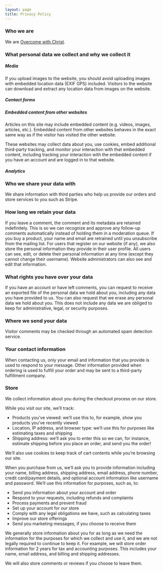 ```yaml
---
layout: page
title: Privacy Policy
---
```

<h3> Who we are</h3>

We are [Overcome with Christ](www.overcomewithchrist.com).

<h3> What personal data we collect and why we collect it</h3>

<h5> Media </h5>

If you upload images to the website, you should avoid uploading images with embedded location data (EXIF GPS) included. Visitors to the website can download and extract any location data from images on the website.

<h5> Contact forms</h5>

<h5> Embedded content from other websites</h5>

Articles on this site may include embedded content (e.g. videos, images, articles, etc.). Embedded content from other websites behaves in the exact same way as if the visitor has visited the other website.

These websites may collect data about you, use cookies, embed additional third-party tracking, and monitor your interaction with that embedded content, including tracking your interaction with the embedded content if you have an account and are logged in to that website.

<h5> Analytics</h5>

<h3> Who we share your data with</h3>

We share information with third parties who help us provide our orders and store services to you such as Stripe.

<h3> How long we retain your data</h3>

If you leave a comment, the comment and its metadata are retained indefinitely. This is so we can recognize and approve any follow-up comments automatically instead of holding them in a moderation queue.
If you buy a product, your name and email are retrained until you unsubscribe from the mailing list. 
For users that register on our website (if any), we also store the personal information they provide in their user profile. All users can see, edit, or delete their personal information at any time (except they cannot change their username). Website administrators can also see and edit that information.

<h3> What rights you have over your data</h3>

If you have an account or have left comments, you can request to receive an exported file of the personal data we hold about you, including any data you have provided to us. You can also request that we erase any personal data we hold about you. This does not include any data we are obliged to keep for administrative, legal, or security purposes.

<h3> Where we send your data</h3>

Visitor comments may be checked through an automated spam detection service.

<h3> Your contact information</h3>

When contacting us, only your email and information that you provide is used to respond to your message.
Other information provided when ordering is used to fulfill your order and may be sent to a third-party fulfillment company.

<h3> Store</h3>

We collect information about you during the checkout process on our store.

While you visit our site, we’ll track:

* Products you’ve viewed: we’ll use this to, for example, show you products you’ve recently viewed
* Location, IP address, and browser type: we’ll use this for purposes like estimating taxes and shipping
* Shipping address: we’ll ask you to enter this so we can, for instance, estimate shipping before you place an order, and send you the order!

We’ll also use cookies to keep track of cart contents while you’re browsing our site.

When you purchase from us, we’ll ask you to provide information including your name, billing address, shipping address, email address, phone number, credit card/payment details, and optional account information like username and password. We’ll use this information for purposes, such as, to:

* Send you information about your account and order
* Respond to your requests, including refunds and complaints
* Process payments and prevent fraud
* Set up your account for our store
* Comply with any legal obligations we have, such as calculating taxes
* Improve our store offerings
* Send you marketing messages, if you choose to receive them

We generally store information about you for as long as we need the information for the purposes for which we collect and use it, and we are not legally required to continue to keep it. For example, we will store order information for 2 years for tax and accounting purposes. This includes your name, email address, and billing and shipping addresses.

We will also store comments or reviews if you choose to leave them.